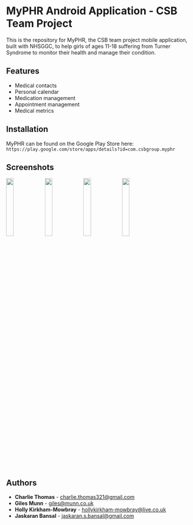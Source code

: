 # MyPHR Android Application - CSB Team Project
This is the repository for MyPHR, the CSB team project mobile application, built with NHSGGC, to help girls of ages 11-18 suffering from Turner Syndrome to monitor their health and manage their condition.

## Features
* Medical contacts
* Personal calendar
* Medication management
* Appointment management
* Medical metrics

## Installation
MyPHR can be found on the Google Play Store here: ``` https://play.google.com/store/apps/details?id=com.csbgroup.myphr ```

## Screenshots
<img src="/uploads/9981948cd4f134af272342a9b4c0b530/Screenshot_20180314-121206.jpg" width="20%">
<img src="/uploads/5ed28d7c5c8736f3abf0779462f76c75/Screenshot_20180314-121010.jpg" width="20%">
<img src="/uploads/c93c415b1e867c4de865b1079be1f8cf/Screenshot_20180314-121117.jpg" width="20%">
<img src="/uploads/6a6a385221562cd568b0ba41f8f3d1d8/Screenshot_20180314-121126.jpg" width="20%">

## Authors
* **Charlie Thomas** - charlie.thomas321@gmail.com
* **Giles Munn** - giles@munn.co.uk
* **Holly Kirkham-Mowbray** - hollykirkham-mowbray@live.co.uk
* **Jaskaran Bansal** - jaskaran.s.bansal@gmail.com


